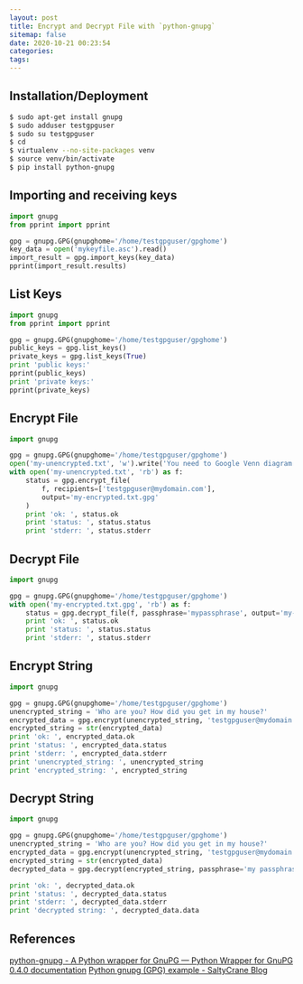 ```yaml
---
layout: post
title: Encrypt and Decrypt File with `python-gnupg`
sitemap: false
date: 2020-10-21 00:23:54
categories:
tags:
---
```


## Installation/Deployment
```sh
$ sudo apt-get install gnupg
$ sudo adduser testgpguser
$ sudo su testgpguser
$ cd
$ virtualenv --no-site-packages venv
$ source venv/bin/activate
$ pip install python-gnupg
```

## Importing and receiving keys
```python
import gnupg
from pprint import pprint

gpg = gnupg.GPG(gnupghome='/home/testgpguser/gpghome')
key_data = open('mykeyfile.asc').read()
import_result = gpg.import_keys(key_data)
pprint(import_result.results)
```

## List Keys
```python
import gnupg
from pprint import pprint

gpg = gnupg.GPG(gnupghome='/home/testgpguser/gpghome')
public_keys = gpg.list_keys()
private_keys = gpg.list_keys(True)
print 'public keys:'
pprint(public_keys)
print 'private keys:'
pprint(private_keys)
```

## Encrypt File

```python
import gnupg

gpg = gnupg.GPG(gnupghome='/home/testgpguser/gpghome')
open('my-unencrypted.txt', 'w').write('You need to Google Venn diagram.')
with open('my-unencrypted.txt', 'rb') as f:
    status = gpg.encrypt_file(
        f, recipients=['testgpguser@mydomain.com'],
        output='my-encrypted.txt.gpg'
    )
    print 'ok: ', status.ok
    print 'status: ', status.status
    print 'stderr: ', status.stderr
```

## Decrypt File
```python
import gnupg

gpg = gnupg.GPG(gnupghome='/home/testgpguser/gpghome')
with open('my-encrypted.txt.gpg', 'rb') as f:
    status = gpg.decrypt_file(f, passphrase='mypassphrase', output='my-decrypted.txt')
    print 'ok: ', status.ok
    print 'status: ', status.status
    print 'stderr: ', status.stderr
```

## Encrypt String
```python
import gnupg

gpg = gnupg.GPG(gnupghome='/home/testgpguser/gpghome')
unencrypted_string = 'Who are you? How did you get in my house?'
encrypted_data = gpg.encrypt(unencrypted_string, 'testgpguser@mydomain.com')
encrypted_string = str(encrypted_data)
print 'ok: ', encrypted_data.ok
print 'status: ', encrypted_data.status
print 'stderr: ', encrypted_data.stderr
print 'unencrypted_string: ', unencrypted_string
print 'encrypted_string: ', encrypted_string
```

## Decrypt String
```python
import gnupg

gpg = gnupg.GPG(gnupghome='/home/testgpguser/gpghome')
unencrypted_string = 'Who are you? How did you get in my house?'
encrypted_data = gpg.encrypt(unencrypted_string, 'testgpguser@mydomain.com')
encrypted_string = str(encrypted_data)
decrypted_data = gpg.decrypt(encrypted_string, passphrase='my passphrase')

print 'ok: ', decrypted_data.ok
print 'status: ', decrypted_data.status
print 'stderr: ', decrypted_data.stderr
print 'decrypted string: ', decrypted_data.data
```

## References
[python-gnupg - A Python wrapper for GnuPG — Python Wrapper for GnuPG 0.4.0 documentation](https://pythonhosted.org/python-gnupg/)
[Python gnupg (GPG) example - SaltyCrane Blog](https://www.saltycrane.com/blog/2011/10/python-gnupg-gpg-example/)
